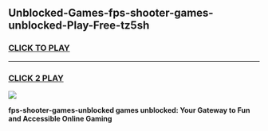 
## Unblocked-Games-fps-shooter-games-unblocked-Play-Free-tz5sh
<h3>
<a href="https://premium76.site?title=fps-shooter-games-unblocked&ref=23A">CLICK TO PLAY</a></h3>
<hr>

<h3>
<a href="https://premium76.site?title=fps-shooter-games-unblocked&ref=23A">CLICK 2 PLAY</a>
  
</h3>

<a href="https://premium76.site?title=fps-shooter-games-unblocked&ref=23A"><img src="https://clearcache.store/games.png"></a>


**fps-shooter-games-unblocked games unblocked: Your Gateway to Fun and Accessible Online Gaming**

